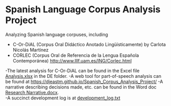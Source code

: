 ﻿# Spanish Language Corpus Analysis Project

Analyzing Spanish language corpuses, including
- C-Or-DiAL (Corpus Oral Didáctico Anotado Lingüísticamente) by Carlota Nicolás Martínez
- CORLEC (Corpus Oral de Referencia de la Lengua Española Contemporánea) http://www.lllf.uam.es/ING/Corlec.html

-The latest analysis for C-Or-DiAL can be found in the Excel file [Analysis.xlsx](DE/C-Or-DiAL/Analysis.xlsx) in the DE folder. 
-A web tool for part-of-speech analysis can be found at https://djeastm.github.io/Spanish_Corpus_Analysis_Project/
-A narrative describing decisions made, etc. can be found in the Word doc [Research Narrative.docx](DE/Research%20Narrative.docx).  
-A succinct development log is at [development_log.txt](DE/development_log.txt)  
